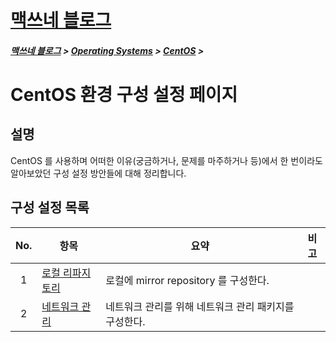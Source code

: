<link rel="stylesheet" type="text/css" href="/css/style-header.css">
<link href="https://cdn.jsdelivr.net/npm/bootstrap@5.3.0-alpha1/dist/css/bootstrap.min.css" rel="stylesheet" integrity="sha384-GLhlTQ8iRABdZLl6O3oVMWSktQOp6b7In1Zl3/Jr59b6EGGoI1aFkw7cmDA6j6gD" crossorigin="anonymous">

<div class="sticky-top bg-white pt-1 pb-2">
<h1><a href="/">맥쓰네 블로그</a></h1>
<h5> 
<a href="/">맥쓰네 블로그</a>
>
<a href="/operating_systems/">Operating Systems</a>
>
<a href="/operating_systems/centos/">CentOS</a>
>
</h5>
</div>

# CentOS 환경 구성 설정 페이지
## 설명
CentOS 를 사용하며 어떠한 이유(궁금하거나, 문제를 마주하거나 등)에서 한 번이라도 알아보았던 구성 설정 방안들에 대해 정리합니다.

## 구성 설정 목록

| No. | 항목 | 요약 | 비고 |
| :---: | --- | --- | --- |
| 1 | [로컬 리파지토리](./local_repository/ "https://max-jayee.github.io/operating_systems/centos/configuration/local_repository") | 로컬에 mirror repository 를 구성한다. | |
| 2 | [네트워크 관리](./net_tools/ "https://max-jayee.github.io/operating_systems/centos/configuration/net_tools") | 네트워크 관리를 위해 네트워크 관리 패키지를 구성한다. | |
